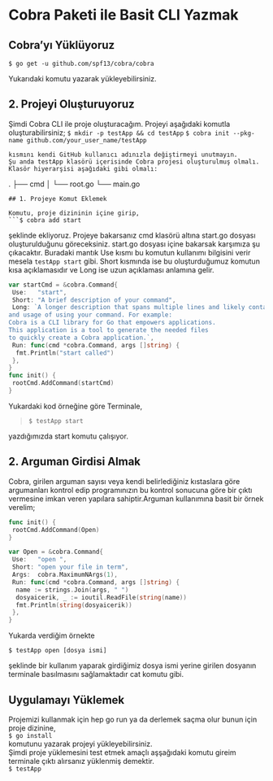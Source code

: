 # Cobra Paketi ile Basit CLI Yazmak

## Cobra’yı Yüklüyoruz

`$ go get -u github.com/spf13/cobra/cobra`

Yukarıdaki komutu yazarak yükleyebilirsiniz.

## 2. Projeyi Oluşturuyoruz

Şimdi Cobra CLI ile proje oluşturacağım. Projeyi aşağıdaki komutla oluşturabilirsiniz; `$ mkdir -p testApp && cd testApp` `$ cobra init --pkg-name github.com/your_user_name/testApp`

```
kısmını kendi GitHub kullanıcı adınızla değiştirmeyi unutmayın.
Şu anda testApp klasörü içerisinde Cobra projesi oluşturulmuş olmalı.
Klasör hiyerarşisi aşağıdaki gibi olmalı:
```

. ├── cmd │ └── root.go └── main.go

````
## 1. Projeye Komut Eklemek

Komutu, proje dizininin içine girip,
```$ cobra add start
````

şeklinde ekliyoruz. Projeye bakarsanız cmd klasörü altına start.go dosyası oluşturulduğunu göreceksiniz. start.go dosyası içine bakarsak karşımıza şu çıkacaktır. Buradaki mantık Use kısmı bu komutun kullanımı bilgisini verir mesela `testApp start` gibi. Short kısmında ise bu oluşturduğumuz komutun kısa açıklamasıdır ve Long ise uzun açıklaması anlamına gelir.

```go
var startCmd = &cobra.Command{
 Use:   "start",
 Short: "A brief description of your command",
 Long: `A longer description that spans multiple lines and likely contains examples
and usage of using your command. For example:
Cobra is a CLI library for Go that empowers applications.
This application is a tool to generate the needed files
to quickly create a Cobra application.`,
 Run: func(cmd *cobra.Command, args []string) {
  fmt.Println("start called")
 },
}
func init() {
 rootCmd.AddCommand(startCmd)
}
```

Yukardaki kod örneğine göre Terminale,

> `$ testApp start`

yazdığımızda start komutu çalışıyor.

## 2. Arguman Girdisi Almak

Cobra, girilen arguman sayısı veya kendi belirlediğiniz kıstaslara göre argumanları kontrol edip programınızın bu kontrol sonucuna göre bir çıktı vermesine imkan veren yapılara sahiptir.Arguman kullanımına basit bir örnek verelim;

```go
func init() {
 rootCmd.AddCommand(Open)
}

var Open = &cobra.Command{
 Use:   "open ",
 Short: "open your file in term",
 Args:  cobra.MaximumNArgs(1),
 Run: func(cmd *cobra.Command, args []string) {
  name := strings.Join(args, " ")
  dosyaicerik, _ := ioutil.ReadFile(string(name))
  fmt.Println(string(dosyaicerik))
 },
}
```

Yukarda verdiğim örnekte

`$ testApp open [dosya ismi]`

şeklinde bir kullanım yaparak girdiğimiz dosya ismi yerine girilen dosyanın terminale basılmasını sağlamaktadır cat komutu gibi.

## Uygulamayı Yüklemek

Projemizi kullanmak için hep go run ya da derlemek saçma olur bunun için proje dizinine,\
`$ go install`\
komutunu yazarak projeyi yükleyebilirsiniz.\
Şimdi proje yüklemesini test etmek amaçlı aşşağıdaki komutu gireim terminale çıktı alırsanız yüklenmiş demektir.\
`$ testApp`
